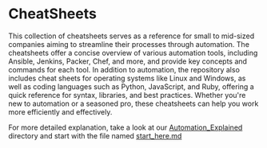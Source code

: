 # CheatSheets

This collection of cheatsheets serves as a reference for small to mid-sized companies aiming to streamline their processes through automation. The cheatsheets offer a concise overview of various automation tools, including Ansible, Jenkins, Packer, Chef, and more, and provide key concepts and commands for each tool. In addition to automation, the repository also includes cheat sheets for operating systems like Linux and Windows, as well as coding languages such as Python, JavaScript, and Ruby, offering a quick reference for syntax, libraries, and best practices. Whether you're new to automation or a seasoned pro, these cheatsheets can help you work more efficiently and effectively.

For more detailed explanation, take a look at our [Automation_Explained](./Automation_Explained/) directory and start with the file named [start_here.md](./Automation_Explained/start_here.md)
